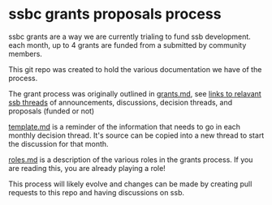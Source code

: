 # ssbc grants proposals process

ssbc grants are a way we are currently trialing to fund ssb
development. each month, up to 4 grants are funded from
a submitted by community members.

This git repo was created to hold the various documentation
we have of the process.

The grant process was originally outlined in [grants.md](./grants.md),
see [links to relavant ssb threads](./links.md) of announcements,
discussions, decision threads, and proposals (funded or not)

[template.md](./template.md) is a reminder of the information
that needs to go in each monthly decision thread. It's source
can be copied into a new thread to start the discussion for
that month.

[roles.md](./roles.md) is a description of the various roles
in the grants process. If you are reading this, you are already
playing a role!

This process will likely evolve and changes can be made by creating
pull requests to this repo and having discussions on ssb.

